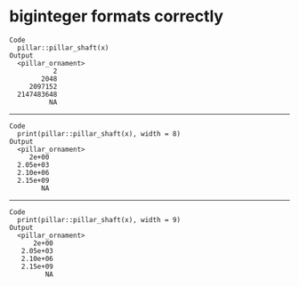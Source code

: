 # biginteger formats correctly

    Code
      pillar::pillar_shaft(x)
    Output
      <pillar_ornament>
               2
            2048
         2097152
      2147483648
              NA

---

    Code
      print(pillar::pillar_shaft(x), width = 8)
    Output
      <pillar_ornament>
         2e+00
      2.05e+03
      2.10e+06
      2.15e+09
            NA

---

    Code
      print(pillar::pillar_shaft(x), width = 9)
    Output
      <pillar_ornament>
          2e+00
       2.05e+03
       2.10e+06
       2.15e+09
             NA


